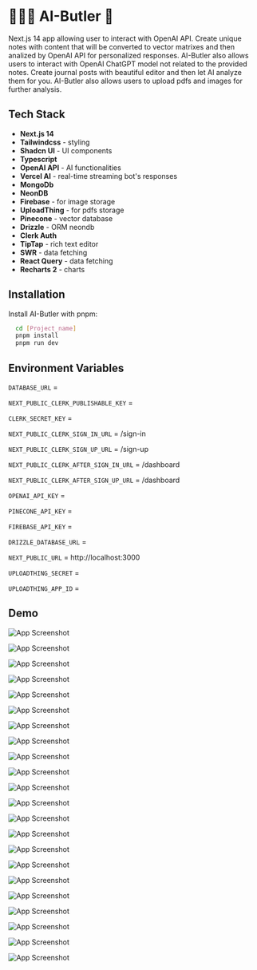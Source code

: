 # 🤖🤵🏻 AI-Butler 🧠

Next.js 14 app allowing user to interact with OpenAI API. Create unique notes with content that will be converted to
vector matrixes and then analized by OpenAI API for personalized responses. AI-Butler also allows users to interact with
OpenAI ChatGPT model not related to the provided notes. Create journal posts with beautiful editor and then let AI
analyze
them for you. AI-Butler also allows users to upload pdfs and images for further analysis.

## Tech Stack

- **Next.js 14**
- **Tailwindcss** - styling
- **Shadcn UI** - UI components
- **Typescript**
- **OpenAI API** - AI functionalities
- **Vercel AI** - real-time streaming bot's responses
- **MongoDb**
- **NeonDB**
- **Firebase** - for image storage
- **UploadThing** - for pdfs storage
- **Pinecone** - vector database
- **Drizzle** - ORM neondb
- **Clerk Auth**
- **TipTap** - rich text editor
- **SWR** - data fetching
- **React Query** - data fetching
- **Recharts 2** - charts

## Installation

Install AI-Butler with pnpm:

```bash
  cd [Project_name]
  pnpm install
  pnpm run dev
```

## Environment Variables

`DATABASE_URL` =

`NEXT_PUBLIC_CLERK_PUBLISHABLE_KEY` =

`CLERK_SECRET_KEY` =

`NEXT_PUBLIC_CLERK_SIGN_IN_URL` = /sign-in

`NEXT_PUBLIC_CLERK_SIGN_UP_URL` = /sign-up

`NEXT_PUBLIC_CLERK_AFTER_SIGN_IN_URL` = /dashboard

`NEXT_PUBLIC_CLERK_AFTER_SIGN_UP_URL` = /dashboard

`OPENAI_API_KEY` =

`PINECONE_API_KEY` =

`FIREBASE_API_KEY` =

`DRIZZLE_DATABASE_URL` =

`NEXT_PUBLIC_URL` = http://localhost:3000

`UPLOADTHING_SECRET` =

`UPLOADTHING_APP_ID` =

## Demo

![App Screenshot](https://raw.githubusercontent.com/RiP3rQ/AI-Butler/main/screenshots/1.png)

![App Screenshot](https://raw.githubusercontent.com/RiP3rQ/AI-Butler/main/screenshots/2.png)

![App Screenshot](https://raw.githubusercontent.com/RiP3rQ/AI-Butler/main/screenshots/3.png)

![App Screenshot](https://raw.githubusercontent.com/RiP3rQ/AI-Butler/main/screenshots/4.png)

![App Screenshot](https://raw.githubusercontent.com/RiP3rQ/AI-Butler/main/screenshots/5.png)

![App Screenshot](https://raw.githubusercontent.com/RiP3rQ/AI-Butler/main/screenshots/6.png)

![App Screenshot](https://raw.githubusercontent.com/RiP3rQ/AI-Butler/main/screenshots/7.png)

![App Screenshot](https://raw.githubusercontent.com/RiP3rQ/AI-Butler/main/screenshots/8.png)

![App Screenshot](https://raw.githubusercontent.com/RiP3rQ/AI-Butler/main/screenshots/9.png)

![App Screenshot](https://raw.githubusercontent.com/RiP3rQ/AI-Butler/main/screenshots/10.png)

![App Screenshot](https://raw.githubusercontent.com/RiP3rQ/AI-Butler/main/screenshots/11.png)

![App Screenshot](https://raw.githubusercontent.com/RiP3rQ/AI-Butler/main/screenshots/12.png)

![App Screenshot](https://raw.githubusercontent.com/RiP3rQ/AI-Butler/main/screenshots/13.png)

![App Screenshot](https://raw.githubusercontent.com/RiP3rQ/AI-Butler/main/screenshots/14.png)

![App Screenshot](https://raw.githubusercontent.com/RiP3rQ/AI-Butler/main/screenshots/15.png)

![App Screenshot](https://raw.githubusercontent.com/RiP3rQ/AI-Butler/main/screenshots/16.png)

![App Screenshot](https://raw.githubusercontent.com/RiP3rQ/AI-Butler/main/screenshots/17.png)

![App Screenshot](https://raw.githubusercontent.com/RiP3rQ/AI-Butler/main/screenshots/18.png)

![App Screenshot](https://raw.githubusercontent.com/RiP3rQ/AI-Butler/main/screenshots/19.png)

![App Screenshot](https://raw.githubusercontent.com/RiP3rQ/AI-Butler/main/screenshots/20.png)

![App Screenshot](https://raw.githubusercontent.com/RiP3rQ/AI-Butler/main/screenshots/21.png)

![App Screenshot](https://raw.githubusercontent.com/RiP3rQ/AI-Butler/main/screenshots/22.png)
